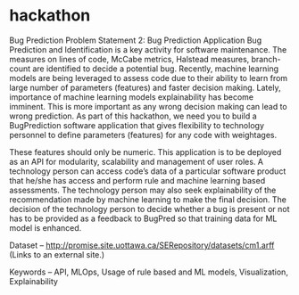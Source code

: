 # hackathon
Bug Prediction
Problem Statement 2: Bug Prediction Application
Bug Prediction and Identification is a key activity for software maintenance. The measures on lines of code, McCabe metrics, Halstead measures, branch-count are identified to decide a potential bug. Recently, machine learning models are being leveraged to assess code due to their ability to learn from large number of parameters (features) and faster decision making. Lately, importance of machine learning models explainability has become imminent. This is more important as any wrong decision making can lead to wrong prediction. As part of this hackathon, we need you to build a BugPrediction software application that gives flexibility to technology personnel to define parameters (features) for any code with weightages.

These features should only be numeric. This application is to be deployed as an API for modularity, scalability and management of user roles. A technology person can access code’s data of a particular software product that he/she has access and perform rule and machine learning based assessments. The technology person may also seek explainability of the recommendation made by machine learning to make the final decision. The decision of the technology person to decide whether a bug is present or not has to be provided as a feedback to BugPred so that training data for ML model is enhanced.


Dataset – http://promise.site.uottawa.ca/SERepository/datasets/cm1.arff (Links to an external site.)


Keywords – API, MLOps, Usage of rule based and ML models, Visualization, Explainability

 
